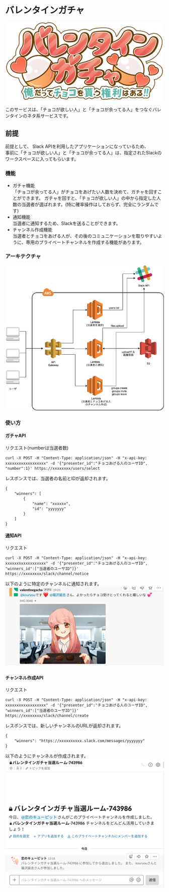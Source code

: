 # バレンタインガチャ
![logo](valentine-gacha/images/logo.png)

このサービスは、「チョコが欲しい人」と「チョコが余ってる人」をつなぐバレンタインのネタ系サービスです。

## 前提
前提として、 Slack APIを利用したアプリケーションになっているため、  
事前に「チョコが欲しい人」と「チョコが余ってる人」は、指定されたSlackのワークスペースに入ってもらいます。

### 機能
- ガチャ機能  
「チョコが余ってる人」がチョコをあげたい人数を決めて、ガチャを回すことができます。
ガチャを回すと、「チョコが欲しい人」の中から指定した人数の当選者が選ばれます。(特に確率操作はしておらず、完全にランダムです)
- 通知機能  
当選者に通知するため、Slackを送ることができます。
- チャンネル作成機能  
当選者とチョコをあげる人が、その後のコミュニケーションを取りやすいように、専用のプライベートチャンネルを作成する機能があります。

### アーキテクチャ
![architecture](valentine-gacha/images/architecture.png)

### 使い方
#### ガチャAPI
リクエスト(numberは当選者数)
```
curl -X POST -H "Content-Type: application/json" -H "x-api-key: xxxxxxxxxxxxxxxxxx" -d '{"presenter_id":"チョコあげる人のユーザID", "number":1}' https://xxxxxxxx/users/select
```
レスポンスでは、当選者の名前とIDが返却されます。
```
{
    "winners": [
        {
            "name": "xxxxxx",
            "id": "yyyyyyy"
        }
    ]
}
```

#### 通知API
リクエスト
```
curl -X POST -H "Content-Type: application/json" -H "x-api-key: xxxxxxxxxxxxxxxxxx" -d '{"presenter_id":"チョコあげる人のユーザID", "winners_id":["当選者のユーザID"]}' https://xxxxxxxx/slack/channel/notice
```
以下のように特定のチャンネルに通知されます。
![slack_screenshot](valentine-gacha/images/slack_screen_shot.png)

#### チャンネル作成API
リクエスト
```
curl -X POST -H "Content-Type: application/json" -H "x-api-key: xxxxxxxxxxxxxxxxxx" -d '{"presenter_id":"チョコあげる人のユーザID", "winners_id":["当選者のユーザID"]}' https://xxxxxxxx/slack/channel/create
```
レスポンスでは、新しいチャンネルのURLが返却されます。
```
{
    "winners": "https://xxxxxxxxxx.slack.com/messages/yyyyyyy"
}
```
以下のようにチャンネルが作成されます。
![slack_screenshot](valentine-gacha/images/new_channel.png)